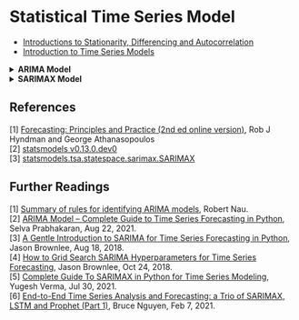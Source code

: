 # Statistical Time Series Model

* [Introductions to Stationarity, Differencing and Autocorrelation](https://colab.research.google.com/github/YenLinWu/Time_Series_Model/blob/main/Materials/Stationarity_Differencing_and_Autocorrelation.ipynb)  
* [Introduction to Time Series Models](https://colab.research.google.com/github/YenLinWu/Time_Series_Model/blob/main/Materials/Introduction_to_Time_Series_Models.ipynb)   


<details>
<summary>
<b>ARIMA Model</b>
</summary>
 
* [Order Selection of ARIMA Model](https://colab.research.google.com/github/YenLinWu/Time_Series_Model/blob/main/Materials/Order_Selection_of_ARIMA_Model.ipynb)    
* ARIMA Modelling Procedure    
  (1) Plot the data and identify any unusual observations.  
  (2) If necessary, transform the data (using a [Box-Cox Transformation](https://colab.research.google.com/github/YenLinWu/Time_Series_Model/blob/main/Materials/Box_Cox_Transformation.ipynb)) to stabilise the variance.  
  (3) If the data are non-stationary, take first differences of the data until the data are stationary.  
  (4) Examine the ACF/PACF: Is an ARIMA( p, d, 0 ) or ARIMA( 0, d, q ) model appropriate?  
  (5) Try your chosen model(s), and use the AICc to search for a better model.  
  (6) Check the residuals from your chosen model by plotting the ACF of the residuals, and doing a portmanteau test of the residuals. If they do not look like white noise, try a modified model.   
  (7) Once the residuals look like white noise, calculate forecasts.   
  Example: [Seasonally adjusted electrical equipment orders](https://otexts.com/fpp2/arima-r.html#example-seasonally-adjusted-electrical-equipment-orders)
</details>

<details>
<summary>
<b>SARIMAX Model</b>
</summary>
      
* How to use SARIMA in Python ? 
  There are the following three steps to use SARIMAX model via [Statsmodels library](https://www.statsmodels.org/dev/statespace.html):   
  (i) Define the model.  
  (ii) Fit the defined model.  
  (iii) Make a prediction with the fit model.   
   
```python
from statsmodels.tsa.statespace.sarimax import SARIMAX  
  
# Define model
'''
endog : observed time-series variable  
exog : exogenous variables
order : (p, d, q)
seasonal_order : (P, D, Q, S)  
trend : this parameter for controlling the deterministic trend polynomial A(t) as one of 'n','c','t','ct' for no trend, constant, linear, and constant with linear trend, respectively.
'''  
model = SARIMAX( endog, exog, order, seasonal_order, trend, ... )   
  
# Fit model
model_fit = model.fit()  

# One step forecast 
yhat = model_fit.predict( start, end )
```  
 
</details>
 
## References   
[1] [Forecasting: Principles and Practice (2nd ed online version)](https://otexts.com/fpp2/), Rob J Hyndman and George Athanasopoulos   
[2] [statsmodels v0.13.0.dev0](https://www.statsmodels.org/dev/index.html)  
[3] [statsmodels.tsa.statespace.sarimax.SARIMAX](https://www.statsmodels.org/dev/generated/statsmodels.tsa.statespace.sarimax.SARIMAX.html)

## Further Readings  
[1] [Summary of rules for identifying ARIMA models](https://people.duke.edu/~rnau/arimrule.htm), Robert Nau.   
[2] [ARIMA Model – Complete Guide to Time Series Forecasting in Python](https://www.machinelearningplus.com/time-series/arima-model-time-series-forecasting-python/), Selva Prabhakaran, Aug 22, 2021.   
[3] [A Gentle Introduction to SARIMA for Time Series Forecasting in Python](https://machinelearningmastery.com/sarima-for-time-series-forecasting-in-python/), Jason Brownlee, Aug 18, 2018.   
[4] [How to Grid Search SARIMA Hyperparameters for Time Series Forecasting](https://machinelearningmastery.com/how-to-grid-search-sarima-model-hyperparameters-for-time-series-forecasting-in-python/), Jason Brownlee, Oct 24, 2018.    
[5] [Complete Guide To SARIMAX in Python for Time Series Modeling](https://analyticsindiamag.com/complete-guide-to-sarimax-in-python-for-time-series-modeling/), Yugesh Verma, Jul 30, 2021.    
[6] [End-to-End Time Series Analysis and Forecasting: a Trio of SARIMAX, LSTM and Prophet (Part 1)](https://towardsdatascience.com/end-to-end-time-series-analysis-and-forecasting-a-trio-of-sarimax-lstm-and-prophet-part-1-306367e57db8), Bruce Nguyen, Feb 7, 2021.    
  


